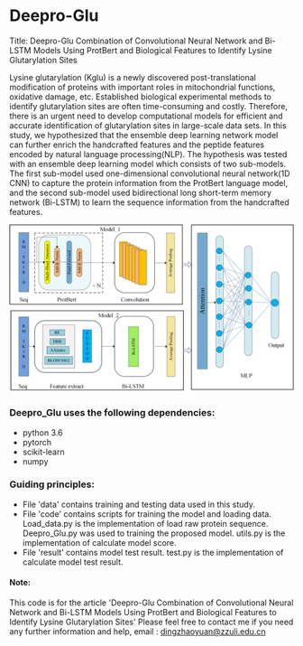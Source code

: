 # Deepro-Glu
Title: Deepro-Glu Combination of Convolutional Neural Network and Bi-LSTM Models Using ProtBert and Biological Features to Identify Lysine Glutarylation Sites

Lysine glutarylation (Kglu) is a newly discovered post-translational modification of proteins with important roles in mitochondrial functions, oxidative damage, etc. Established biological experimental methods to identify glutarylation sites are often time-consuming and costly. Therefore, there is an urgent need to develop computational models for efficient and accurate identification of glutarylation sites in large-scale data sets. In this study, we hypothesized that the ensemble deep learning network model can further enrich the handcrafted features and the peptide features encoded by natural language processing(NLP). The hypothesis was tested with an ensemble deep learning model which consists of two sub-models. The first sub-model used one-dimensional convolutional neural network(1D CNN) to capture the protein information from the ProtBert language model, and the second sub-model used  bidirectional long short-term memory network (Bi-LSTM) to learn the sequence information from the handcrafted features. 


![The Model Architecture](https://github.com/zydingg/Deepro-Glu/blob/main/Deepro-Glu.png)
    
### Deepro_Glu uses the following dependencies:
* python 3.6 
* pytorch 
* scikit-learn
* numpy


### Guiding principles:
* File 'data' contains training and testing data used in this study.
* File 'code' contains scripts for training the model and loading data. Load_data.py is the implementation of load raw protein sequence. Deepro_Glu.py was used to training the proposed model. utils.py is the implementation of calculate model score.
* File 'result' contains model test result. test.py is the implementation of calculate model test result. 






#### Note:
This code is for the article 'Deepro-Glu Combination of Convolutional Neural Network and Bi-LSTM Models Using ProtBert and Biological Features to Identify Lysine Glutarylation Sites' Please feel free to contact me if you need any further information and help, email : dingzhaoyuan@zzuli.edu.cn
